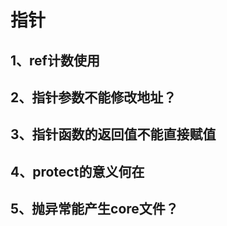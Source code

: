 # 指针

## 1、ref计数使用

## 2、指针参数不能修改地址？

## 3、指针函数的返回值不能直接赋值

## 4、protect的意义何在

## 5、抛异常能产生core文件？











